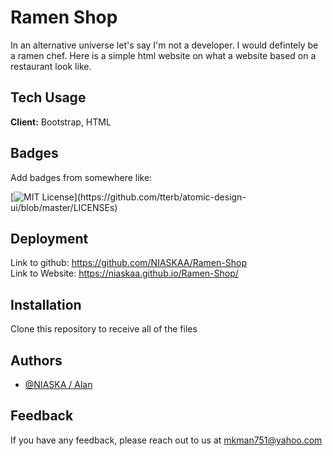 # Ramen Shop
In an alternative universe let's say I'm not a developer. I would defintely be a ramen chef. Here is a simple html website on what a website based on a restaurant look like.
    
## Tech Usage

**Client:** Bootstrap, HTML


## Badges

Add badges from somewhere like: 

[![MIT License](https://img.shields.io/apm/l/atomic-design-ui.svg?)](https://github.com/tterb/atomic-design-ui/blob/master/LICENSEs)

  
## Deployment

Link to github: https://github.com/NIASKAA/Ramen-Shop \
Link to Website: https://niaskaa.github.io/Ramen-Shop/

## Installation

Clone this repository to receive all of the files

## Authors

- [@NIASKA / Alan](https://github.com/NIASKAA)

  
## Feedback

If you have any feedback, please reach out to us at mkman751@yahoo.com
